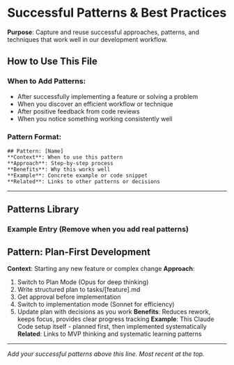 # Successful Patterns & Best Practices

**Purpose**: Capture and reuse successful approaches, patterns, and techniques that work well in our development workflow.

## How to Use This File

### When to Add Patterns:
- After successfully implementing a feature or solving a problem
- When you discover an efficient workflow or technique
- After positive feedback from code reviews
- When you notice something working consistently well

### Pattern Format:
```
## Pattern: [Name]
**Context**: When to use this pattern
**Approach**: Step-by-step process
**Benefits**: Why this works well
**Example**: Concrete example or code snippet
**Related**: Links to other patterns or decisions
```

---

## Patterns Library

### Example Entry (Remove when you add real patterns)

## Pattern: Plan-First Development
**Context**: Starting any new feature or complex change
**Approach**: 
1. Switch to Plan Mode (Opus for deep thinking)
2. Write structured plan to tasks/[feature].md
3. Get approval before implementation
4. Switch to implementation mode (Sonnet for efficiency)
5. Update plan with decisions as you work
**Benefits**: Reduces rework, keeps focus, provides clear progress tracking
**Example**: This Claude Code setup itself - planned first, then implemented systematically
**Related**: Links to MVP thinking and systematic learning patterns

---

*Add your successful patterns above this line. Most recent at the top.*